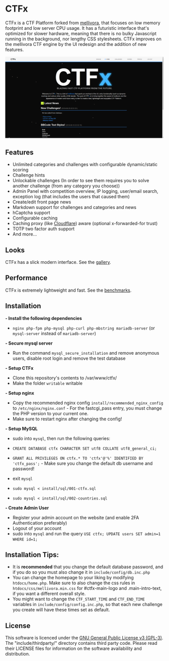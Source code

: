 CTFx
=========

CTFx is a CTF Platform forked from [mellivora](https://github.com/Nakiami/mellivora), that focuses on low memory footprint and low server CPU usage. It has a futuristic interface that's optimized for slower hardware, meaning that there is no bulky Javascript running in the background, nor lengthy CSS stylesheets. CTFx improves on the mellivora CTF engine by the UI redesign and the addition of new features.

<p align="center">
  <img src="readme-img/home.png" width="640" alt="CTFx home"/>
</p>

## Features
- Unlimited categories and challenges with configurable dynamic/static scoring
- Challenge hints
- Unlockable challenges (In order to see them requires you to solve another challenge (from any category you choose))
- Admin Panel with competition overview, IP logging, user/email search, exception log (that includes the users that caused them)
- Create/edit front page news
- Markdown support for challenges and categories and news
- hCaptcha support
- Configurable caching
- Caching proxy (like [Cloudflare](https://www.cloudflare.com/)) aware (optional x-forwarded-for trust)
- TOTP two factor auth support
- And more...

## Looks
CTFx has a slick modern interface. See the [gallery](gallery.md).

## Performance
CTFx is extremely lightweight and fast. See the [benchmarks](benchmarks.md).

## Installation
**- Install the following dependencies**
  - `nginx php-fpm php-mysql php-curl php-mbstring mariadb-server` (or `mysql-server` instead of `mariadb-server`)

**- Secure mysql server**
  - Run the command `mysql_secure_installation` and remove anonymous users, disable root login and remove the test database

**- Setup CTFx**
  - Clone this repository's contents to /var/www/ctfx/
  - Make the folder `writable` writable

**- Setup nginx**
  - Copy the recommended nginx config `install/recommended_nginx_config` to `/etc/nginx/nginx.conf` - For the fastcgi_pass entry, you must change the PHP version to your current one.
  - Make sure to restart nginx after changing the config!

**- Setup MySQL**
  - sudo into `mysql`, then run the following queries:
  - `CREATE DATABASE ctfx CHARACTER SET utf8 COLLATE utf8_general_ci;`
  - `GRANT ALL PRIVILEGES ON ctfx.* TO 'ctfx'@'%' IDENTIFIED BY 'ctfx_pass';` - Make sure you change the default db username and password!

  - exit `mysql`
  - `sudo mysql < install/sql/001-ctfx.sql`
  - `sudo mysql < install/sql/002-countries.sql`

**- Create Admin User**
  - Register your admin account on the website (and enable 2FA Authentication preferably)
  - Logout of your account
  - sudo into `mysql` and run the query `USE ctfx; UPDATE users SET admin=1 WHERE id=1;`

## Installation Tips:
- It is **recommended** that you change the default database password, and if you do so you must also change it in `include/config/db.inc.php`
- You can change the homepage to your liking by modifying `htdocs/home.php`. Make sure to also change the css rules in `htdocs/css/mellivora.min.css` for #ctfx-main-logo and .main-intro-text, if you want a different overall style.
- You might want to change the `CTF_START_TIME` and `CTF_END_TIME` variables in `include/config/config.inc.php`, so that each new challenge you create will have these times set as default.

## License
This software is licenced under the [GNU General Public License v3 (GPL-3)](http://www.tldrlegal.com/license/gnu-general-public-license-v3-%28gpl-3%29). The "include/thirdparty/" directory contains third party code. Please read their LICENSE files for information on the software availability and distribution.
